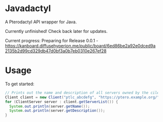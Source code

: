 # Javadactyl
A Pterodactyl API wrapper for Java.

Currently unfinished! Check back later for updates.

Current progress: Preparing for Release 0.0.1 - https://kanboard.diffusehyperion.me/public/board/6ed86be2a92e0dced9a2135b2d99cd329db47d0bf3a0b7eb0310e267ef28
# Usage
To get started:
```Java
// Prints out the name and description of all servers owned by the cilent with the key.
Client client = new Client("ptlc_abcdefg", "https://ptero.example.org/");
for (ClientServer server : client.getServerList()) {
  System.out.println(server.getName());
  System.out.println(server.getDescription());
}
```
